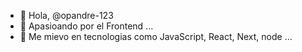 - 👋 Hola,  @opandre-123
- 👀 Apasioando por el Frontend ...
- 🌱 Me mievo en tecnologias como JavaScript, React, Next, node ...


